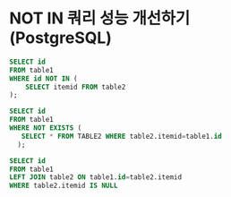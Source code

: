 # NOT IN 쿼리 성능 개선하기 (PostgreSQL)


```sql
SELECT id 
FROM table1 
WHERE id NOT IN (
    SELECT itemid FROM table2
);
```

```sql
SELECT id 
FROM table1
WHERE NOT EXISTS (
   SELECT * FROM TABLE2 WHERE table2.itemid=table1.id
  );
```

```sql
SELECT id 
FROM table1
LEFT JOIN table2 ON table1.id=table2.itemid
WHERE table2.itemid IS NULL
```
